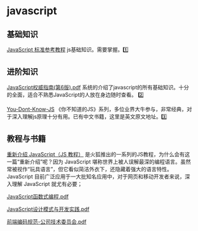 # javascript

## 基础知识

[JavaScript 标准参考教程](http://javascript.ruanyifeng.com/) js基础知识。需要掌握。1️⃣

## 进阶知识

[JavaScript权威指南(第6版).pdf](http://fe.lezhixing.com.cn/guide/files/JavaScript权威指南第6版.pdf) 系统的介绍了javascript的所有基础知识。十分的全面，适合不熟悉JavaScript的人放在身边随时查看。 2️⃣

[You-Dont-Know-JS](https://github.com/getify/You-Dont-Know-JS) 《你不知道的JS》系列，多位业界大牛参与，非常经典，对于深入理解js原理十分有用。已有中文书籍，这里是英文原文地址。3️⃣

## 教程与书籍

[重新介绍 JavaScript（JS 教程）](https://developer.mozilla.org/zh-CN/docs/Web/JavaScript/A_re-introduction_to_JavaScript) 是火狐推出的一系列的JS教程，为什么会有这一篇“重新介绍”呢？因为 JavaScript 堪称世界上被人误解最深的编程语言。虽然常被视作“玩具语言”，但它看似简洁外衣下，还隐藏着强大的语言特性。 JavaScript 目前广泛应用于一大批知名应用中，对于网页和移动开发者来说，深入理解 JavaScript 就尤有必要；

[JavaScript函数式编程.pdf](http://fe.lezhixing.com.cn/guide/files/JavaScript函数式编程.pdf)

[JavaScript设计模式与开发实践.pdf](http://fe.lezhixing.com.cn/guide/files/JavaScript设计模式与开发实践.pdf)

[前端编码规范-公司技术委员会.pdf](http://fe.lezhixing.com.cn/guide/files/前端编码规范-公司技术委员会.pdf)